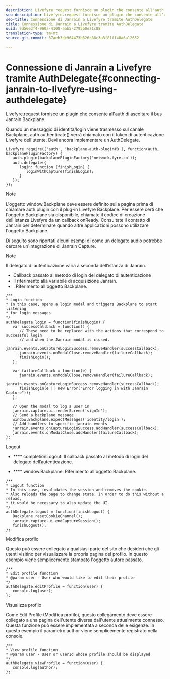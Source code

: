 ```yaml
---
description: Livefyre.request fornisce un plugin che consente all'auth di ascoltare il bus Janrain Backplane.
seo-description: Livefyre.request fornisce un plugin che consente all'auth di ascoltare il bus Janrain Backplane.
seo-title: Connessione di Janrain a Livefyre tramite AuthDelegate
title: Connessione di Janrain a Livefyre tramite AuthDelegate
uuid: 9d56e3f4-960a-4108-aab5-2795b0e71c88
translation-type: tm+mt
source-git-commit: 67aeb3de964473b326c88c3a3f81ff48a6a12652

---
```



# Connessione di Janrain a Livefyre tramite AuthDelegate{#connecting-janrain-to-livefyre-using-authdelegate}

Livefyre.request fornisce un plugin che consente all'auth di ascoltare il bus Janrain Backplane.

Quando un messaggio di identità/login viene trasmesso sul canale Backplane, auth.authenticate() verrà chiamato con il token di autenticazione Livefyre dell'utente. Devi ancora implementare un AuthDelegate.

```
Livefyre.require(['auth', 'backplane-auth-plugin#0'], function(auth, backplanePluginFactory) { 
   auth.plugin(backplanePluginFactory('network.fyre.co')); 
   auth.delegate({ 
      login: function (finishLogin) { 
         loginWithCapture(finishLogin); 
      } 
   }); 
});
```

>[!NOTE]
>
>L'oggetto window.Backplane deve essere definito sulla pagina prima di chiamare auth.plugin con il plug-in Livefyre Backplane. Per essere certi che l'oggetto Backplane sia disponibile, chiamate il codice di creazione dell'istanza Livefyre da un callback onReady. Consultate il contatto di Janrain per determinare quando altre applicazioni possono utilizzare l'oggetto Backplane.

Di seguito sono riportati alcuni esempi di come un delegato audio potrebbe cercare un'integrazione di Janrain Capture.

>[!NOTE]
>
>Il delegato di autenticazione varia a seconda dell’istanza di Janrain.

<!--Hannah: Mystery stray bullet found here. Please check against source. -Bob -->

*  Callback passato al metodo di login del delegato di autenticazione
*  Il riferimento alla variabile di acquisizione Janrain.
* : Riferimento all'oggetto Backplane.

```
/** 
* Login function 
* In this case, opens a login modal and triggers Backplane to start listening 
* for login messages 
*/ 
authDelegate.login = function(finishLogin) { 
   var successCallback = function() { 
      // These need to be replaced with the actions that correspond to successful login  
      // and when the Janrain modal is closed. 
      janrain.events.onCaptureLoginSuccess.removeHandler(successCallback); 
      janrain.events.onModalClose.removeHandler(failureCallback); 
      finishLogin(); 
   }; 
  
   var failureCallback = function(e) { 
      janrain.events.onModalClose.removeHandler(failureCallback); 
      janrain.events.onCaptureLoginSuccess.removeHandler(successCallback); 
      finishLogin(e || new Error("Error logging in with Janrain Capture")); 
   }; 
  
   // Open the modal to log a user in 
   janrain.capture.ui.renderScreen('signIn'); 
   // Send a backplane message 
   window.Backplane.expectMessages('identity/login'); 
   // Add handlers to specific janrain events 
   janrain.events.onCaptureLoginSuccess.addHandler(successCallback); 
   janrain.events.onModalClose.addHandler(failureCallback); 
};
```

Logout

* **** completionLogout: Il callback passato al metodo di login del delegato dell’autenticazione.

* **** window.Backplane: Riferimento all'oggetto Backplane.

```
/** 
* Logout function 
* In this case, invalidates the session and removes the cookie. 
* Also reloads the page to change state. In order to do this without a reload, 
* it would be necessary to also update the UI. 
*/ 
authDelegate.logout = function(finishLogout) { 
   Backplane.resetCookieChannel(); 
   janrain.capture.ui.endCaptureSession(); 
   finishLogout(); 
}; 
```

Modifica profilo

Questo può essere collegato a qualsiasi parte del sito che desideri che gli utenti visitino per visualizzare la propria pagina del profilo. In questo esempio viene semplicemente stampato l'oggetto autore passato.

```
/** 
* Edit profile function 
* @param user - User who would like to edit their profile 
*/ 
authDelegate.editProfile = function(user) { 
   console.log(user); 
}; 
```

Visualizza profilo

Come Edit Profile (Modifica profilo), questo collegamento deve essere collegato a una pagina dell'utente diversa dall'utente attualmente connesso. Questa funzione può essere implementata a seconda delle esigenze. In questo esempio il parametro author viene semplicemente registrato nella console.

```
/** 
* View profile function 
* @param user - User or userId whose profile should be displayed 
*/ 
authDelegate.viewProfile = function(user) { 
   console.log(author); 
};
```

